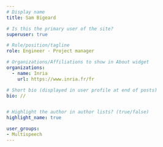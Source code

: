 ```yaml
---
# Display name
title: Sam Bigeard

# Is this the primary user of the site?
superuser: true

# Role/position/tagline
role: Engineer - Project manager

# Organizations/Affiliations to show in About widget
organizations:
  - name: Inria
    url: https://www.inria.fr/fr

# Short bio (displayed in user profile at end of posts)
bio: //


# Highlight the author in author lists? (true/false)
highlight_name: true

user_groups:
- Multispeech
---
```

